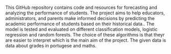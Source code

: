 This GitHub repository contains code and resources for forecasting and analyzing the performance of students. The project aims to help educators, administrators, and parents make informed decisions by predicting the academic performance of students based on their historical data.. 
The model is tested and evaluated on different classification models, logistic regression and random forests. The choice of these algorithms is that theyr are easier to interpret which is the main aim of the project. 
The given data is data about grades in portugese and maths.
